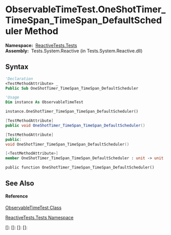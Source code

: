 # ObservableTimeTest.OneShotTimer\_TimeSpan\_TimeSpan\_DefaultScheduler Method

**Namespace:**  [ReactiveTests.Tests](ReactiveTests.Tests\ReactiveTests.Tests.md)  
**Assembly:**  Tests.System.Reactive (in Tests.System.Reactive.dll)

## Syntax

```vb
'Declaration
<TestMethodAttribute> _
Public Sub OneShotTimer_TimeSpan_TimeSpan_DefaultScheduler
```

```vb
'Usage
Dim instance As ObservableTimeTest

instance.OneShotTimer_TimeSpan_TimeSpan_DefaultScheduler()
```

```csharp
[TestMethodAttribute]
public void OneShotTimer_TimeSpan_TimeSpan_DefaultScheduler()
```

```c++
[TestMethodAttribute]
public:
void OneShotTimer_TimeSpan_TimeSpan_DefaultScheduler()
```

```fsharp
[<TestMethodAttribute>]
member OneShotTimer_TimeSpan_TimeSpan_DefaultScheduler : unit -> unit 
```

```jscript
public function OneShotTimer_TimeSpan_TimeSpan_DefaultScheduler()
```

## See Also

#### Reference

[ObservableTimeTest Class](ObservableTimeTest\ObservableTimeTest.md)

[ReactiveTests.Tests Namespace](ReactiveTests.Tests\ReactiveTests.Tests.md)

[]: 
[]: 
[]: 
[]: 